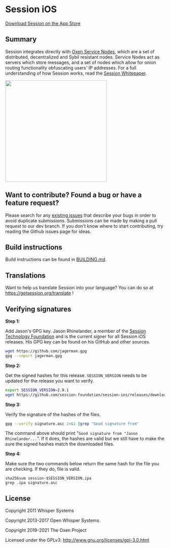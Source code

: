 # Session iOS

[Download Session on the App Store](https://getsession.org/iphone)

## Summary

Session integrates directly with [Oxen Service Nodes](https://docs.oxen.io/about-the-oxen-blockchain/oxen-service-nodes), which are a set of distributed, decentralized and Sybil resistant nodes. Service Nodes act as servers which store messages, and a set of nodes which allow for onion routing functionality obfuscating users' IP addresses. For a full understanding of how Session works, read the [Session Whitepaper](https://getsession.org/whitepaper).

<img src="https://i.imgur.com/Ioub5bx.png" width="320" />

## Want to contribute? Found a bug or have a feature request?

Please search for any [existing issues](https://github.com/session-foundation/session-ios/issues) that describe your bugs in order to avoid duplicate submissions. Submissions can be made by making a pull request to our dev branch. If you don't know where to start contributing, try reading the Github issues page for ideas.

## Build instructions

Build instructions can be found in [BUILDING.md](BUILDING.md).

## Translations

Want to help us translate Session into your language? You can do so at https://getsession.org/translate !

## Verifying signatures

**Step 1:**

Add Jason's GPG key. Jason Rhinelander, a member of the [Session Technology Foundation](https://session.foundation/) and is the current signer for all Session iOS releases. His GPG key can be found on his GitHub and other sources.

```sh
wget https://github.com/jagerman.gpg
gpg --import jagerman.gpg
```

**Step 2:**

Get the signed hashes for this release. `SESSION_VERSION` needs to be updated for the release you want to verify.

```sh
export SESSION_VERSION=2.9.1
wget https://github.com/session-foundation/session-ios/releases/download/$SESSION_VERSION/signature.asc
```

**Step 3:**

Verify the signature of the hashes of the files.

```sh
gpg --verify signature.asc 2>&1 |grep "Good signature from"
```

The command above should print "`Good signature from "Jason Rhinelander...`". If it does, the hashes are valid but we still have to make the sure the signed hashes match the downloaded files.

**Step 4:**

Make sure the two commands below return the same hash for the file you are checking. If they do, file is valid.

```
sha256sum session-$SESSION_VERSION.ipa
grep .ipa signature.asc
```

## License

Copyright 2011 Whisper Systems

Copyright 2013-2017 Open Whisper Systems

Copyright 2019-2021 The Oxen Project

Licensed under the GPLv3: http://www.gnu.org/licenses/gpl-3.0.html
